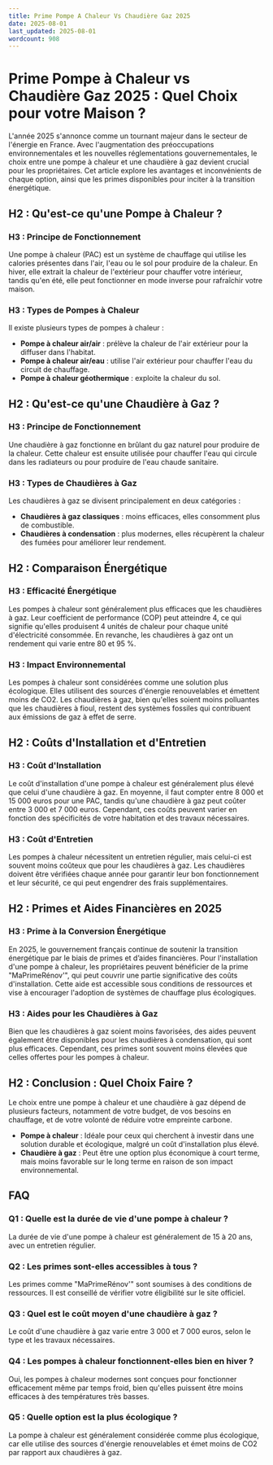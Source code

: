 ```yaml
---
title: Prime Pompe A Chaleur Vs Chaudière Gaz 2025
date: 2025-08-01
last_updated: 2025-08-01
wordcount: 908
---
```


# Prime Pompe à Chaleur vs Chaudière Gaz 2025 : Quel Choix pour votre Maison ?

L'année 2025 s'annonce comme un tournant majeur dans le secteur de l'énergie en France. Avec l'augmentation des préoccupations environnementales et les nouvelles réglementations gouvernementales, le choix entre une pompe à chaleur et une chaudière à gaz devient crucial pour les propriétaires. Cet article explore les avantages et inconvénients de chaque option, ainsi que les primes disponibles pour inciter à la transition énergétique.

## H2 : Qu'est-ce qu'une Pompe à Chaleur ?

### H3 : Principe de Fonctionnement

Une pompe à chaleur (PAC) est un système de chauffage qui utilise les calories présentes dans l'air, l'eau ou le sol pour produire de la chaleur. En hiver, elle extrait la chaleur de l'extérieur pour chauffer votre intérieur, tandis qu'en été, elle peut fonctionner en mode inverse pour rafraîchir votre maison.

### H3 : Types de Pompes à Chaleur

Il existe plusieurs types de pompes à chaleur :

- **Pompe à chaleur air/air** : prélève la chaleur de l'air extérieur pour la diffuser dans l'habitat.
- **Pompe à chaleur air/eau** : utilise l'air extérieur pour chauffer l'eau du circuit de chauffage.
- **Pompe à chaleur géothermique** : exploite la chaleur du sol.

## H2 : Qu'est-ce qu'une Chaudière à Gaz ?

### H3 : Principe de Fonctionnement

Une chaudière à gaz fonctionne en brûlant du gaz naturel pour produire de la chaleur. Cette chaleur est ensuite utilisée pour chauffer l'eau qui circule dans les radiateurs ou pour produire de l'eau chaude sanitaire. 

### H3 : Types de Chaudières à Gaz

Les chaudières à gaz se divisent principalement en deux catégories :

- **Chaudières à gaz classiques** : moins efficaces, elles consomment plus de combustible.
- **Chaudières à condensation** : plus modernes, elles récupèrent la chaleur des fumées pour améliorer leur rendement.

## H2 : Comparaison Énergétique

### H3 : Efficacité Énergétique

Les pompes à chaleur sont généralement plus efficaces que les chaudières à gaz. Leur coefficient de performance (COP) peut atteindre 4, ce qui signifie qu'elles produisent 4 unités de chaleur pour chaque unité d'électricité consommée. En revanche, les chaudières à gaz ont un rendement qui varie entre 80 et 95 %.

### H3 : Impact Environnemental

Les pompes à chaleur sont considérées comme une solution plus écologique. Elles utilisent des sources d'énergie renouvelables et émettent moins de CO2. Les chaudières à gaz, bien qu'elles soient moins polluantes que les chaudières à fioul, restent des systèmes fossiles qui contribuent aux émissions de gaz à effet de serre.

## H2 : Coûts d'Installation et d'Entretien

### H3 : Coût d'Installation

Le coût d'installation d'une pompe à chaleur est généralement plus élevé que celui d'une chaudière à gaz. En moyenne, il faut compter entre 8 000 et 15 000 euros pour une PAC, tandis qu'une chaudière à gaz peut coûter entre 3 000 et 7 000 euros. Cependant, ces coûts peuvent varier en fonction des spécificités de votre habitation et des travaux nécessaires.

### H3 : Coût d'Entretien

Les pompes à chaleur nécessitent un entretien régulier, mais celui-ci est souvent moins coûteux que pour les chaudières à gaz. Les chaudières doivent être vérifiées chaque année pour garantir leur bon fonctionnement et leur sécurité, ce qui peut engendrer des frais supplémentaires.

## H2 : Primes et Aides Financières en 2025

### H3 : Prime à la Conversion Énergétique

En 2025, le gouvernement français continue de soutenir la transition énergétique par le biais de primes et d’aides financières. Pour l'installation d'une pompe à chaleur, les propriétaires peuvent bénéficier de la prime "MaPrimeRénov'", qui peut couvrir une partie significative des coûts d'installation. Cette aide est accessible sous conditions de ressources et vise à encourager l'adoption de systèmes de chauffage plus écologiques.

### H3 : Aides pour les Chaudières à Gaz

Bien que les chaudières à gaz soient moins favorisées, des aides peuvent également être disponibles pour les chaudières à condensation, qui sont plus efficaces. Cependant, ces primes sont souvent moins élevées que celles offertes pour les pompes à chaleur.

## H2 : Conclusion : Quel Choix Faire ?

Le choix entre une pompe à chaleur et une chaudière à gaz dépend de plusieurs facteurs, notamment de votre budget, de vos besoins en chauffage, et de votre volonté de réduire votre empreinte carbone. 

- **Pompe à chaleur** : Idéale pour ceux qui cherchent à investir dans une solution durable et écologique, malgré un coût d'installation plus élevé.
- **Chaudière à gaz** : Peut être une option plus économique à court terme, mais moins favorable sur le long terme en raison de son impact environnemental.

## FAQ

### Q1 : Quelle est la durée de vie d'une pompe à chaleur ?

La durée de vie d'une pompe à chaleur est généralement de 15 à 20 ans, avec un entretien régulier.

### Q2 : Les primes sont-elles accessibles à tous ?

Les primes comme "MaPrimeRénov'" sont soumises à des conditions de ressources. Il est conseillé de vérifier votre éligibilité sur le site officiel.

### Q3 : Quel est le coût moyen d'une chaudière à gaz ?

Le coût d'une chaudière à gaz varie entre 3 000 et 7 000 euros, selon le type et les travaux nécessaires.

### Q4 : Les pompes à chaleur fonctionnent-elles bien en hiver ?

Oui, les pompes à chaleur modernes sont conçues pour fonctionner efficacement même par temps froid, bien qu'elles puissent être moins efficaces à des températures très basses.

### Q5 : Quelle option est la plus écologique ?

La pompe à chaleur est généralement considérée comme plus écologique, car elle utilise des sources d'énergie renouvelables et émet moins de CO2 par rapport aux chaudières à gaz.